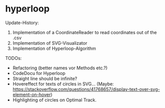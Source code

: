 # hyperloop

Update-History:
1. Implementation of a CoordinateReader to read coordinates out of  the .csv
2. Implementation of SVG-Visualizator
3. Implementation of Hyperloop-Algorithm

TODOs:
- Refactoring (better names vor Methods etc.?)
- CodeDocu for Hyperloop
- Straight line should be infinite?
- Hovereffect for texts of circles in SVG... (Maybe: https://stackoverflow.com/questions/41768657/display-text-over-svg-element-on-hover)
- Highlighting of circles on Optimal Track.
